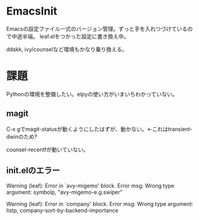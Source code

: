 # EmacsInit
Emacsの設定ファイル一式のバージョン管理。ずっと手を入れつづけているので中途半端。
leaf.elをつかった設定に書き換え中。

ddskk, ivy/counselなど環境もかなり乗り換える。

# 課題
Pythonの環境を整備したい。elpyの使い方がいまいちわかっていない。

## magit
C-x gでmagit-statusが動くようにしたはずが、動かない。←これはtransient-dwinのため?

counsel-recentfが動いていない。

## init.elのエラー
Warning (leaf): Error in `avy-migemo' block.  Error msg: Wrong type argument: symbolp, "avy-migemo-e.g.swiper"  

Warning (leaf): Error in `company' block.  Error msg: Wrong type argument: listp, company-sort-by-backend-importance
